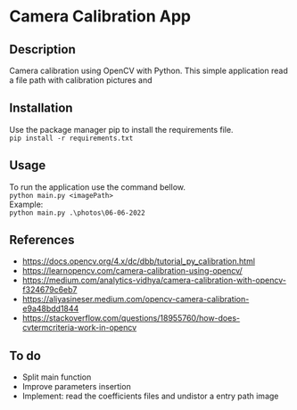 # Camera Calibration App

## Description
Camera calibration using OpenCV with Python. This simple application read a file path with calibration pictures and 

## Installation
Use the package manager pip to install the requirements file.<br>
```pip install -r requirements.txt```

## Usage
To run the application use the command bellow.<br>
```python main.py <imagePath>```<br>
Example:<br>
```python main.py .\photos\06-06-2022```

## References
- https://docs.opencv.org/4.x/dc/dbb/tutorial_py_calibration.html
- https://learnopencv.com/camera-calibration-using-opencv/
- https://medium.com/analytics-vidhya/camera-calibration-with-opencv-f324679c6eb7
- https://aliyasineser.medium.com/opencv-camera-calibration-e9a48bdd1844
- https://stackoverflow.com/questions/18955760/how-does-cvtermcriteria-work-in-opencv

## To do
- Split main function
- Improve parameters insertion
- Implement: read the coefficients files and undistor a entry path image